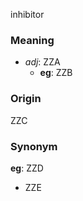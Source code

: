 inhibitor
### Meaning
+ _adj_: ZZA
    + __eg__: ZZB

### Origin

ZZC

### Synonym

__eg__: ZZD

+ ZZE


